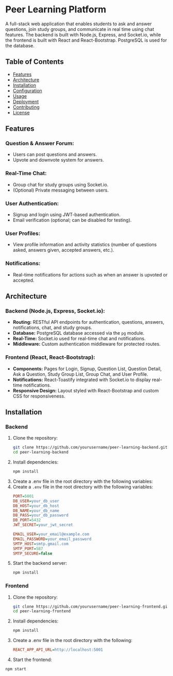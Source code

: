# Peer Learning Platform

A full-stack web application that enables students to ask and answer questions, join study groups, and communicate in real time using chat features. The backend is built with Node.js, Express, and Socket.io, while the frontend is built with React and React-Bootstrap. PostgreSQL is used for the database.

## Table of Contents
- [Features](#features)
- [Architecture](#architecture)
- [Installation](#installation)
- [Configuration](#configuration)
- [Usage](#usage)
- [Deployment](#deployment)
- [Contributing](#contributing)
- [License](#license)

## Features

### Question & Answer Forum:
- Users can post questions and answers.
- Upvote and downvote system for answers.

### Real-Time Chat:
- Group chat for study groups using Socket.io.
- (Optional) Private messaging between users.

### User Authentication:
- Signup and login using JWT-based authentication.
- Email verification (optional; can be disabled for testing).

### User Profiles:
- View profile information and activity statistics (number of questions asked, answers given, accepted answers, etc.).

### Notifications:
- Real-time notifications for actions such as when an answer is upvoted or accepted.

## Architecture

### Backend (Node.js, Express, Socket.io):
- **Routing:** RESTful API endpoints for authentication, questions, answers, notifications, chat, and study groups.
- **Database:** PostgreSQL database accessed via the `pg` module.
- **Real-Time:** Socket.io used for real-time chat and notifications.
- **Middleware:** Custom authentication middleware for protected routes.

### Frontend (React, React-Bootstrap):
- **Components:** Pages for Login, Signup, Question List, Question Detail, Ask a Question, Study Group List, Group Chat, and User Profile.
- **Notifications:** React-Toastify integrated with Socket.io to display real-time notifications.
- **Responsive Design:** Layout styled with React-Bootstrap and custom CSS for responsiveness.


## Installation

### Backend
1. Clone the repository:
   ```sh
   git clone https://github.com/yourusername/peer-learning-backend.git
   cd peer-learning-backend
2. Install dependencies:
   ```sh
   npm install
3. Create a .env file in the root directory with the following variables:
3. Create a `.env` file in the root directory with the following variables:
   ```ini
   PORT=5001
   DB_USER=your_db_user
   DB_HOST=your_db_host
   DB_NAME=your_db_name
   DB_PASS=your_db_password
   DB_PORT=5432
   JWT_SECRET=your_jwt_secret

   EMAIL_USER=your_email@example.com
   EMAIL_PASSWORD=your_email_password
   SMTP_HOST=smtp.gmail.com
   SMTP_PORT=587
   SMTP_SECURE=false
4. Start the backend server:
    ```sh
   npm install

### Frontend

1. Clone the repository:
   ```sh
   git clone https://github.com/yourusername/peer-learning-frontend.git
   cd peer-learning-frontend
2. Install dependencies:
   ```sh
   npm install
3. Create a .env file in the root directory with the following:
   ```ini
   REACT_APP_API_URL=http://localhost:5001
4. Start the frontend:
  ```sh
  npm start
